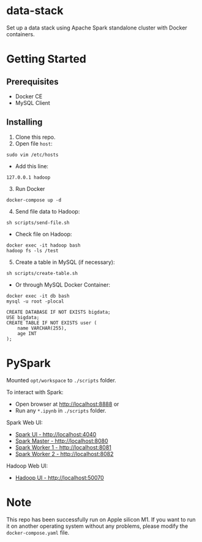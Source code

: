 # data-stack

Set up a data stack using Apache Spark standalone cluster with Docker containers.

# Getting Started

## Prerequisites

- Docker CE
- MySQL Client

## Installing

1. Clone this repo.
2. Open file `host`:

```
sudo vim /etc/hosts
```

- Add this line:

```
127.0.0.1 hadoop
```

3. Run Docker

```
docker-compose up -d
```

4. Send file data to Hadoop:

```
sh scripts/send-file.sh
```

- Check file on Hadoop:

```
docker exec -it hadoop bash
hadoop fs -ls /test
```

5. Create a table in MySQL (if necessary):
```
sh scripts/create-table.sh
```

- Or through MySQL Docker Container:

```
docker exec -it db bash
mysql -u root -plocal

CREATE DATABASE IF NOT EXISTS bigdata;
USE bigdata;
CREATE TABLE IF NOT EXISTS user (
    name VARCHAR(255),
    age INT
);
```

# PySpark

Mounted `opt/workspace` to `./scripts` folder.

To interact with Spark:

- Open browser at [http://localhost:8888](http://localhost:8888) or
- Run any `*.ipynb` in `./scripts` folder.

Spark Web UI:
- [Spark UI - http://localhost:4040](http://localhost:4040)
- [Spark Master - http://localhost:8080](http://localhost:8080)
- [Spark Worker 1 - http://localhost:8081](http://localhost:8081)
- [Spark Worker 2 - http://localhost:8082](http://localhost:8082)

Hadoop Web UI:
- [Hadoop UI - http://localhost:50070](http://localhost:50070)


# Note

This repo has been successfully run on Apple silicon M1. If you want to run it on another operating system without any problems, please modify the `docker-compose.yaml` file.

<!--
pyspark --driver-class-path mysql-connector-java-8.0.24.jar --jars mysql-connector-java-8.0.24.jar

docker exec -it hadoop bash
hadoop fs -ls /test -->
